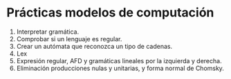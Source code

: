 # Prácticas modelos de computación
1. Interpretar gramática.
2. Comprobar si un lenguaje es regular.
3. Crear un autómata que reconozca un tipo de cadenas.
4. Lex
5. Expresión regular, AFD y gramáticas lineales por la izquierda y derecha.
6. Eliminación producciones nulas y unitarias, y forma normal de Chomsky.
